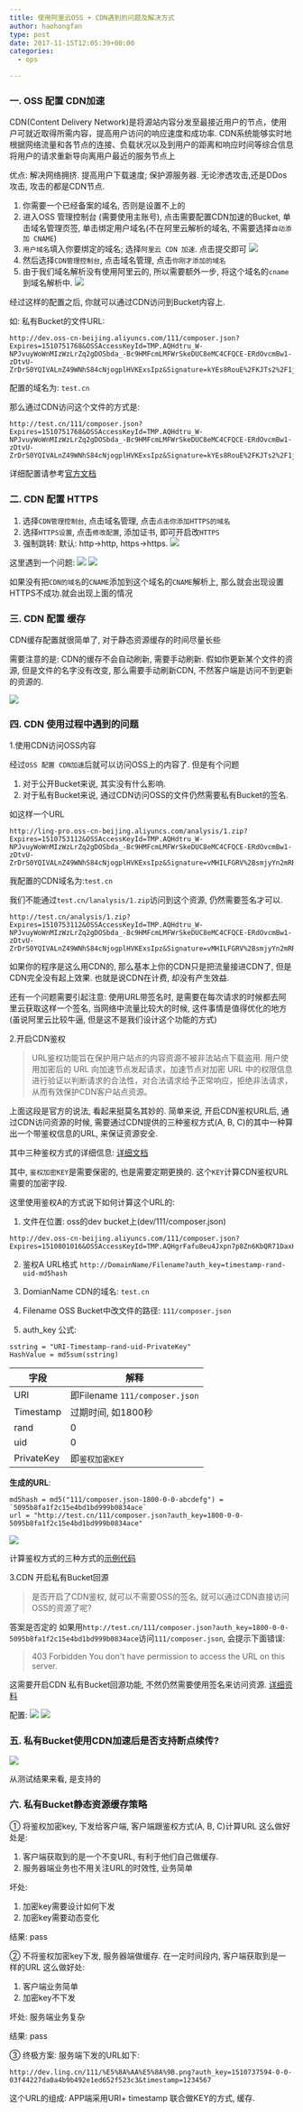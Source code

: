 ```yaml
---
title: 使用阿里云OSS + CDN遇到的问题及解决方式
author: haohongfan
type: post
date: 2017-11-15T12:05:39+00:00
categories:
  - ops

---
```

### 一. OSS 配置 CDN加速 
CDN(Content Delivery Network)是将源站内容分发至最接近用户的节点，使用户可就近取得所需内容，提高用户访问的响应速度和成功率. CDN系统能够实时地根据网络流量和各节点的连接、负载状况以及到用户的距离和响应时间等综合信息将用户的请求重新导向离用户最近的服务节点上

优点: 解决网络拥挤. 提高用户下载速度; 保护源服务器. 无论渗透攻击,还是DDos攻击, 攻击的都是CDN节点.


1. 你需要一个已经备案的域名, 否则是设置不上的
2. 进入OSS 管理控制台 (需要使用主账号), 点击需要配置CDN加速的Bucket, 单击域名管理页签, 单击绑定用户域名(不在阿里云解析的域名, 不需要选择`自动添加 CNAME`)
3. `用户域名`填入你要绑定的域名; 选择`阿里云 CDN 加速`.  点击提交即可
![](http://images.haohongfan.com/oss-cdn.png?imageView2/2/w/800/h/500)
4. 然后选择`CDN管理控制台`, 点击域名管理, 点击`你刚才添加的域名`
5. 由于我们域名解析没有使用阿里云的, 所以需要额外一步, 将这个域名的`cname`到域名解析中.
![](http://images.haohongfan.com/cname.png?imageView2/2/w/800/h/500)

经过这样的配置之后, 你就可以通过CDN访问到Bucket内容上. 

如: 
私有Bucket的文件URL: 
```
http://dev.oss-cn-beijing.aliyuncs.com/111/composer.json?Expires=1510751768&OSSAccessKeyId=TMP.AQHdtru_W-NPJvuyWoWnMIzWzLrZq2gDOSbda_-Bc9HMFcmLMFWrSkeDUC8eMC4CFQCE-ERdOvcmBw1-zDtvU-ZrDrS0YQIVALnZ49WNhS84cNjogplHVKExsIpz&Signature=kYEs8RouE%2FKJTs2%2F1jMFaj8sYLc%3D
```

配置的域名为: `test.cn`

那么通过CDN访问这个文件的方式是:
```
http://test.cn/111/composer.json?Expires=1510751768&OSSAccessKeyId=TMP.AQHdtru_W-NPJvuyWoWnMIzWzLrZq2gDOSbda_-Bc9HMFcmLMFWrSkeDUC8eMC4CFQCE-ERdOvcmBw1-zDtvU-ZrDrS0YQIVALnZ49WNhS84cNjogplHVKExsIpz&Signature=kYEs8RouE%2FKJTs2%2F1jMFaj8sYLc%3D
```

详细配置请参考[官方文档](https://help.aliyun.com/document_detail/31902.html?spm=5176.8466035.bucket-domain-name.1.27656022shGzEb)

### 二. CDN 配置 HTTPS
1. 选择`CDN管理控制台`, 点击域名管理, 点击`点击你添加HTTPS的域名`
2. 选择`HTTPS设置`, 点击`修改配置`, 添加证书, 即可开启改`HTTPS`
3. 强制跳转: 默认: http->http, https->https. 
![](http://images.haohongfan.com/https.png?imageView2/2/w/800/h/500)

这里遇到一个问题: 
![](http://images.haohongfan.com/https_error.png?imageView2/2/w/800/h/500)
![](http://images.haohongfan.com/https_cname.png?imageView2/2/w/800/h/500)

如果没有把`CDN的域名`的`CNAME`添加到这个域名的`CNAME`解析上, 那么就会出现设置HTTPS不成功.就会出现上面的情况

### 三. CDN 配置 缓存
CDN缓存配置就很简单了, 对于静态资源缓存的时间尽量长些

需要注意的是: 
CDN的缓存不会自动刷新, 需要手动刷新. 假如你更新某个文件的资源, 但是文件的名字没有改变, 那么需要手动刷新CDN, 不然客户端是访问不到更新的资源的. 

![](http://images.haohongfan.com/cache.png?imageView2/2/w/700/h/500)

### 四. CDN 使用过程中遇到的问题
1.使用CDN访问OSS内容

经过`OSS 配置 CDN加速`后就可以访问OSS上的内容了. 但是有个问题
1. 对于公开Bucket来说, 其实没有什么影响.
2. 对于私有Bucket来说, 通过CDN访问OSS的文件仍然需要私有Bucket的签名.

如这样一个URL
```
http://ling-pro.oss-cn-beijing.aliyuncs.com/analysis/1.zip?Expires=1510753112&OSSAccessKeyId=TMP.AQHdtru_W-NPJvuyWoWnMIzWzLrZq2gDOSbda_-Bc9HMFcmLMFWrSkeDUC8eMC4CFQCE-ERdOvcmBw1-zDtvU-ZrDrS0YQIVALnZ49WNhS84cNjogplHVKExsIpz&Signature=vMHILFGRV%2BsmjyYn2mRRgUNJkeg%3D
```
我配置的CDN域名为:`test.cn`

我们不能通过`test.cn/lanalysis/1.zip`访问到这个资源, 仍然需要签名才可以.
```
http://test.cn/analysis/1.zip?Expires=1510753112&OSSAccessKeyId=TMP.AQHdtru_W-NPJvuyWoWnMIzWzLrZq2gDOSbda_-Bc9HMFcmLMFWrSkeDUC8eMC4CFQCE-ERdOvcmBw1-zDtvU-ZrDrS0YQIVALnZ49WNhS84cNjogplHVKExsIpz&Signature=vMHILFGRV%2BsmjyYn2mRRgUNJkeg%3D
```

如果你的程序是这么用CDN的, 那么基本上你的CDN只是把流量接进CDN了, 但是CDN完全没有起上效果. 
也就是说CDN在计费, 却没有产生效益.

还有一个问题需要引起注意:
使用URL带签名时, 是需要在每次请求的时候都去阿里云获取这样一个签名, 当网络中流量比较大的时候, 这件事情是值得优化的地方(虽说阿里云比较牛逼, 但是这不是我们设计这个功能的方式)

2.开启CDN鉴权

>URL鉴权功能旨在保护用户站点的内容资源不被非法站点下载盗用. 用户使用加密后的 URL 向加速节点发起请求，加速节点对加密 URL 中的权限信息进行验证以判断请求的合法性，对合法请求给予正常响应，拒绝非法请求，从而有效保护CDN客户站点资源。

上面这段是官方的说法, 看起来挺莫名其妙的. 简单来说, 开启CDN鉴权URL后, 通过CDN访问资源的时候, 需要通过CDN提供的三种鉴权方式(A, B, C)的其中一种算出一个带鉴权信息的URL, 来保证资源安全.

其中三种鉴权方式的详细信息: [详细文档](https://help.aliyun.com/document_detail/27135.html?spm=5176.doc27125.2.12.vzBC5A)

其中, `鉴权加密KEY`是需要保密的, 也是需要定期更换的. 这个`KEY`计算CDN鉴权URL需要的加密字段.

这里使用鉴权A的方式说下如何计算这个URL的:
1. 文件在位置: oss的dev bucket上(dev/111/composer.json)
```
http://dev.oss-cn-beijing.aliyuncs.com/111/composer.json?Expires=1510801016&OSSAccessKeyId=TMP.AQHgrFafuBeu4Jxpn7p8Zn6KbQR71DaxHxHHxZXnvVoKLHGE2IPPcLyvxDBfMC4CFQCGqYgJjFp8aIoqfbs4RNbtpGgugQIVAJmy4UIzI92bCOLbAfilBBkxPO4B&Signature=2KRA6asAm4fs5G8OTMaSVQJgF8A%3D
```

2. 鉴权A URL格式
`http://DomainName/Filename?auth_key=timestamp-rand-uid-md5hash`

3. DomianName
CDN的域名: `test.cn`

4. Filename
OSS Bucket中改文件的路径: `111/composer.json`

5. auth_key
公式:
```
sstring = "URI-Timestamp-rand-uid-PrivateKey" 
HashValue = md5sum(sstring)
```
| 字段         | 解释                            |
|------------|-------------------------------|
| URI        | 即Filename `111/composer.json` |
| Timestamp  | 过期时间, 如1800秒                  |
| rand       | 0                             |
| uid        | 0                             |
| PrivateKey | 即`鉴权加密KEY`                    |

**生成的URL**:
```
md5hash = md5("111/composer.json-1800-0-0-abcdefg") = `5095b8fa1f2c15e4bd1bd999b0834ace`
url = "http://test.cn/111/composer.json?auth_key=1800-0-0-5095b8fa1f2c15e4bd1bd999b0834ace"
```

![](http://images.haohongfan.com/auth.png?imageView2/2/w/700/h/500)

计算鉴权方式的三种方式的[示例代码](https://help.aliyun.com/document_detail/27277.html?spm=5176.doc27135.2.4.blEp4l)

3.CDN 开启私有Bucket回源

> 是否开启了CDN鉴权, 就可以不需要OSS的签名, 就可以通过CDN直接访问OSS的资源了呢?

答案是否定的
如果用`http://test.cn/111/composer.json?auth_key=1800-0-0-5095b8fa1f2c15e4bd1bd999b0834ace`访问`111/composer.json`, 会提示下面错误:
> 403 Forbidden
You don't have permission to access the URL on this server. 

这需要开启CDN 私有Bucket回源功能, 不然仍然需要使用签名来访问资源. [详细资料](https://help.aliyun.com/document_detail/57653.html?spm=5176.8232292.domaindetail.23.5dd5c833ftTkfO)

配置:
![](http://images.haohongfan.com/huiyuan1.png?imageView2/2/w/800/h/500)
![](http://images.haohongfan.com/huiyuan.png?imageView2/2/w/800/h/500)

### 五. 私有Bucket使用CDN加速后是否支持断点续传?
![](http://images.haohongfan.com/duandian.png?imageView2/2/w/800/h/500)

从测试结果来看, 是支持的

### 六. 私有Bucket静态资源缓存策略
① 将鉴权加密key, 下发给客户端, 客户端跟鉴权方式(A, B, C)计算URL
这么做好处是:
1. 客户端获取到的是一个不变URL, 有利于他们自己做缓存. 
2. 服务器端业务也不用关注URL的时效性, 业务简单

坏处:
1. 加密key需要设计如何下发
2. 加密key需要动态变化

结果: pass

② 不将鉴权加密key下发, 服务器端做缓存. 在一定时间段内, 客户端获取到是一样的URL
这么做好处:
1. 客户端业务简单
2. 加密key不下发

坏处:
服务端业务复杂

结果: pass

③ 终极方案:
服务端下发的URL如下:
```
http://dev.ling.cn/111/%E5%8A%AA%E5%8A%9B.png?auth_key=1510737594-0-0-03f44227da0a4b9b492e1ed652f523c3&timestamp=1234567
```
这个URL的组成: 
APP端采用URI+ timestamp 联合做KEY的方式, 缓存. 

